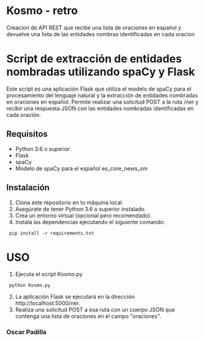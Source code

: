 # Kosmo - retro
Creacion de API REST que recibe una lista de oraciones en español y devuelve una lista de las entidades nombras identificadas en cada oracion

# Script de extracción de entidades nombradas utilizando spaCy y Flask
Este script es una aplicación Flask que utiliza el modelo de spaCy para el procesamiento del lenguaje natural y la extracción de entidades nombradas en oraciones en español. Permite realizar una solicitud POST a la ruta /ner y recibir una respuesta JSON con las entidades nombradas identificadas en cada oración.

## Requisitos
- Python 3.6 o superior
- Flask
- spaCy
- Modelo de spaCy para el español es_core_news_sm

## Instalación
1. Clona este repositorio en tu máquina local.
2. Asegúrate de tener Python 3.6 o superior instalado.
3. Crea un entorno virtual (opcional pero recomendado).
4. Instala las dependencias ejecutando el siguiente comando:

```shell
 pip install -r requirements.txt
```

# USO
1. Ejecuta el script Kosmo.py

```shell
 python Kosmo.py
```
2. La aplicación Flask se ejecutará en la dirección http://localhost:5000/ner.
3. Realiza una solicitud POST a esa ruta con un cuerpo JSON que contenga una lista de oraciones en el campo "oraciones".


### Oscar Padilla
